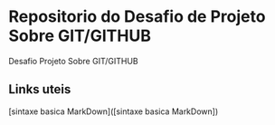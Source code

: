 # Repositorio do Desafio de Projeto   Sobre GIT/GITHUB
Desafio Projeto Sobre GIT/GITHUB

## Links uteis  
[sintaxe basica MarkDown]([sintaxe basica MarkDown])

